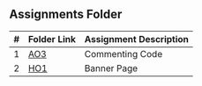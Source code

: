 ##  Assignments Folder

|   #   | Folder Link | Assignment Description |
| :---: | ----------- | ---------------------- |
|   1    |      [AO3](https://github.com/blakeGauna/3013-Algorithms-Gauna/tree/main/Assignments/AO3)       |           Commenting Code             |
|   2    |      [HO1](https://github.com/blakeGauna/3013-Algorithms-Gauna/tree/main/Assignments/HO1)       |           Banner Page               |
